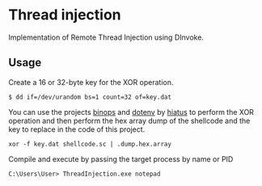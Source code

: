 Thread injection
===
Implementation of Remote Thread Injection using DInvoke.

Usage
---
Create a 16 or 32-byte key for the XOR operation.
```
$ dd if=/dev/urandom bs=1 count=32 of=key.dat
```
You can use the projects [binops](https://github.com/hiatus/binops) and [dotenv](https://github.com/hiatus/dotenv) by [hiatus](https://github.com/hiatus) to perform the XOR operation and then perform the hex array dump of the shellcode and the key to replace in the code of this project.
```
xor -f key.dat shellcode.sc | .dump.hex.array
```
Compile and execute by passing the target process by name or PID
```
C:\Users\User> ThreadInjection.exe notepad
```
